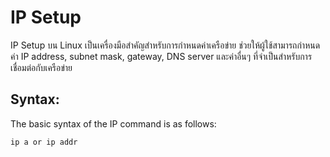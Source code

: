 # IP Setup
IP Setup บน Linux เป็นเครื่องมือสำคัญสำหรับการกำหนดค่าเครือข่าย ช่วยให้ผู้ใช้สามารถกำหนดค่า IP address, subnet mask, gateway, DNS server และค่าอื่นๆ ที่จำเป็นสำหรับการเชื่อมต่อกับเครือข่าย
## Syntax:
The basic syntax of the IP command is as follows:
```bash
ip a or ip addr

```
